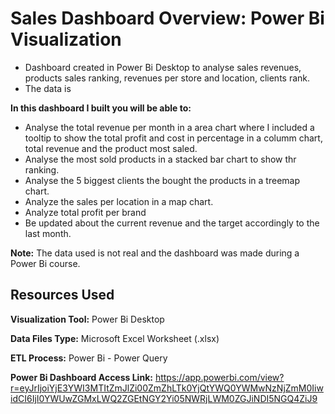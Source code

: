 # Sales Dashboard Overview: Power Bi Visualization

* Dashboard created in Power Bi Desktop to analyse sales revenues, products sales ranking, revenues per store and location, clients rank. 
* The data is  

**In this dashboard I built you will be able to:**

* Analyse the total revenue per month in a area chart where I included a tooltip to show the total profit and cost in percentage in a columm chart, total revenue and the product most saled. 
* Analyse the most sold products in a stacked bar chart to show thr ranking.
* Analyse the 5 biggest clients the bought the products in a treemap chart.
* Analyze the sales per location in a map chart.
* Analyze total profit per brand
* Be updated about the current revenue and the target accordingly to the last month.  

**Note:** The data used is not real and the dashboard was made during a Power Bi course.

## Resources Used

**Visualization Tool:** Power Bi Desktop

**Data Files Type:** Microsoft Excel Worksheet (.xlsx)

**ETL Process:** Power Bi - Power Query

**Power Bi Dashboard Access Link:** https://app.powerbi.com/view?r=eyJrIjoiYjE3YWI3MTItZmJlZi00ZmZhLTk0YjQtYWQ0YWMwNzNjZmM0IiwidCI6IjI0YWUwZGMxLWQ2ZGEtNGY2Yi05NWRjLWM0ZGJiNDI5NGQ4ZiJ9
